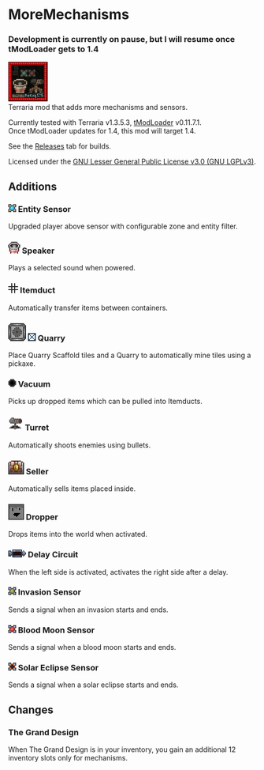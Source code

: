 # MoreMechanisms
### Development is currently on pause, but I will resume once tModLoader gets to 1.4

![icon.png](icon.png)<br>
Terraria mod that adds more mechanisms and sensors.


Currently tested with Terraria v1.3.5.3, [tModLoader](https://github.com/tModLoader/tModLoader/) v0.11.7.1.<br>
Once tModLoader updates for 1.4, this mod will target 1.4.

See the [Releases](https://github.com/PieKing1215/MoreMechanisms/releases) tab for builds.

Licensed under the [GNU Lesser General Public License v3.0 (GNU LGPLv3)](LICENSE).

## Additions

### ![EntitySensorItem.png](Items/EntitySensorItem.png) Entity Sensor
Upgraded player above sensor with configurable zone and entity filter.
  
### ![SpeakerItem.png](Items/SpeakerItem.png) Speaker
Plays a selected sound when powered.
  
### ![ItemDuctItem.png](Items/ItemDuctItem.png) Itemduct
Automatically transfer items between containers.
  
### ![QuarryItem.png](Items/QuarryItem.png) ![QuarryScaffoldItem.png](Items/QuarryScaffoldItem.png) Quarry
Place Quarry Scaffold tiles and a Quarry to automatically mine tiles using a pickaxe.
  
### ![VacuumItem.png](Items/VacuumItem.png) Vacuum
Picks up dropped items which can be pulled into Itemducts.
  
### ![TurretItem.png](Items/TurretItem.png) Turret
Automatically shoots enemies using bullets.
  
### ![SellerItem.png](Items/SellerItem.png) Seller
Automatically sells items placed inside.
  
### ![DropperItem.png](Items/DropperItem.png) Dropper
Drops items into the world when activated.

### ![DelayCircuitItem.png](Items/DelayCircuitItem.png) Delay Circuit
When the left side is activated, activates the right side after a delay.
  
### ![InvasionSensorItem.png](Items/InvasionSensorItem.png) Invasion Sensor
Sends a signal when an invasion starts and ends.
  
### ![BloodMoonSensorItem.png](Items/BloodMoonSensorItem.png) Blood Moon Sensor
Sends a signal when a blood moon starts and ends.
  
### ![SolarEclipseSensorItem.png](Items/SolarEclipseSensorItem.png) Solar Eclipse Sensor
Sends a signal when a solar eclipse starts and ends.

## Changes
### The Grand Design
When The Grand Design is in your inventory, you gain an additional 12 inventory slots only for mechanisms.
